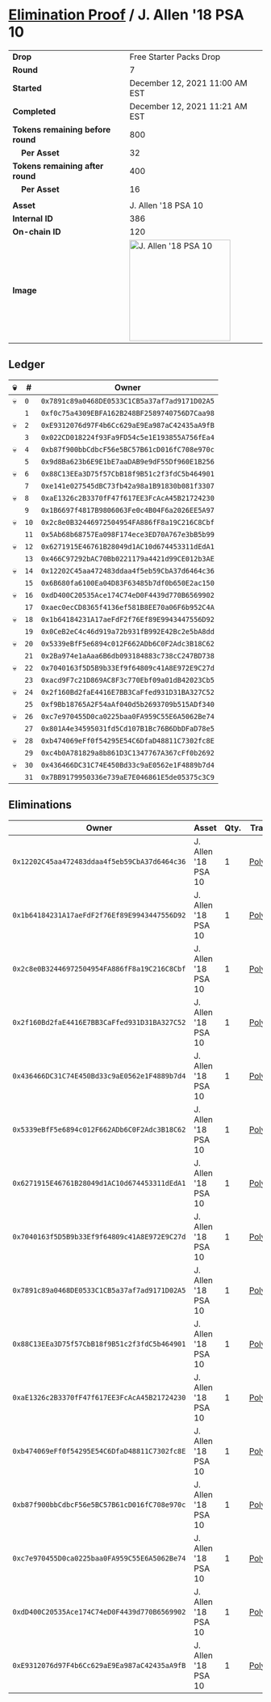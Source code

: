 # [Elimination Proof](./readme.md) / J. Allen &#039;18 PSA 10

|||
|---|---|
| **Drop** | Free Starter Packs Drop |
| **Round** | 7 |
| **Started** | December 12, 2021 11:00 AM EST |
| **Completed** | December 12, 2021 11:21 AM EST |
| **Tokens remaining before round** | 800 |
| **&nbsp;&nbsp;&nbsp;&nbsp;Per Asset** | 32 |
| **Tokens remaining after round** | 400 |
| **&nbsp;&nbsp;&nbsp;&nbsp;Per Asset** | 16 |
| | |
| **Asset** | J. Allen &#039;18 PSA 10 |
| **Internal ID** | 386 |
| **On-chain ID** | 120 |
| **Image** | <img src="https://tcdn.blokpax.com/95048cbb-7e88-470e-9628-126d3c86d36c/7bda494254bffb6b9d68721be50be263bc70e6cbe331c7193c0abe5b8a5d9ec2.jpg" height="200" alt="J. Allen &#039;18 PSA 10" /> |

## Ledger

| 💀 | # | Owner |
| --- | --- | --- |
| 💀 | `0` | `0x7891c89a0468DE0533C1CB5a37af7ad9171D02A5` |
|  | `1` | `0xf0c75a4309EBFA162B248BF2589740756D7Caa98` |
| 💀 | `2` | `0xE9312076d97F4b6Cc629aE9Ea987aC42435aA9fB` |
|  | `3` | `0x022CD018224f93Fa9FD54c5e1E193855A756fEa4` |
| 💀 | `4` | `0xb87f900bbCdbcF56e5BC57B61cD016fC708e970c` |
|  | `5` | `0x9d8Ba623b6E9E1bE7aaDAB9e9dF55Df960E1B256` |
| 💀 | `6` | `0x88C13EEa3D75f57CbB18f9B51c2f3fdC5b464901` |
|  | `7` | `0xe141e027545dBC73fb42a98a1B91830b081f3307` |
| 💀 | `8` | `0xaE1326c2B3370fF47f617EE3FcAcA45B21724230` |
|  | `9` | `0x1B6697f4817B9806063Fe0c4B04F6a2026EE5A97` |
| 💀 | `10` | `0x2c8e0B32446972504954FA886fF8a19C216C8Cbf` |
|  | `11` | `0x5Ab68b68757Ea098F174ece3ED70A767e3bB5b99` |
| 💀 | `12` | `0x6271915E46761B28049d1AC10d674453311dEdA1` |
|  | `13` | `0x466C97292bAC70Bb0221179a4421d99CE012b3AE` |
| 💀 | `14` | `0x12202C45aa472483ddaa4f5eb59CbA37d6464c36` |
|  | `15` | `0x6B680fa6100Ea04D83F63485b7df0b650E2ac150` |
| 💀 | `16` | `0xdD400C20535Ace174C74eD0F4439d770B6569902` |
|  | `17` | `0xaec0ecCD8365f4136ef581B8EE70a06F6b952C4A` |
| 💀 | `18` | `0x1b64184231A17aeFdF2f76Ef89E9943447556D92` |
|  | `19` | `0x0CeB2eC4c46d919a72b931fB992E42Bc2e5bA8dd` |
| 💀 | `20` | `0x5339eBfF5e6894c012F662ADb6C0F2Adc3B18C62` |
|  | `21` | `0x2Ba974e1aAaa6B6db093184883c738cC247BD738` |
| 💀 | `22` | `0x7040163f5D5B9b33Ef9f64809c41A8E972E9C27d` |
|  | `23` | `0xacd9F7c21D869AC8F3c770Ebf09a01dB42023Cb5` |
| 💀 | `24` | `0x2f160Bd2faE4416E7BB3CaFfed931D31BA327C52` |
|  | `25` | `0xf9Bb18765A2F54aAf040d5b2693709b515ADf340` |
| 💀 | `26` | `0xc7e970455D0ca0225baa0FA959C55E6A5062Be74` |
|  | `27` | `0x801A4e34595031fd5Cd107B1Bc76B6DbDFaD78e5` |
| 💀 | `28` | `0xb474069eFf0f54295E54C6DfaD48811C7302fc8E` |
|  | `29` | `0xc4b0A781829a8b861D3C1347767A367cFf0b2692` |
| 💀 | `30` | `0x436466DC31C74E450Bd33c9aE0562e1F4889b7d4` |
|  | `31` | `0x7BB9179950336e739aE7E046861E5de05375c3C9` |


## Eliminations

| Owner | Asset | Qty. | Transaction |
| --- | --- | --- | --- |
| `0x12202C45aa472483ddaa4f5eb59CbA37d6464c36` | J. Allen '18 PSA 10 | 1 | [Polygonscan](https://polygonscan.com/tx/0xc02dfada7dd52029b54616a41d70cf4bfdc6092e682ceea83da6e0ff95f85dfa) |
| `0x1b64184231A17aeFdF2f76Ef89E9943447556D92` | J. Allen '18 PSA 10 | 1 | [Polygonscan](https://polygonscan.com/tx/0x4807c8422f1747e5a065aa6bf1ed2d1058e7615a1c2296c8c022fefd2572e867) |
| `0x2c8e0B32446972504954FA886fF8a19C216C8Cbf` | J. Allen '18 PSA 10 | 1 | [Polygonscan](https://polygonscan.com/tx/0x390cb88390798230878dd3b14f752d5a1c56199b57c5dbaff97695ec8a964f80) |
| `0x2f160Bd2faE4416E7BB3CaFfed931D31BA327C52` | J. Allen '18 PSA 10 | 1 | [Polygonscan](https://polygonscan.com/tx/0xac862cbd393daf4cab082bd6815f861ba7ade1d487bad6fe60a190aa7b0a5181) |
| `0x436466DC31C74E450Bd33c9aE0562e1F4889b7d4` | J. Allen '18 PSA 10 | 1 | [Polygonscan](https://polygonscan.com/tx/0xc3ab10004d2ca66bbe8c87fd8584035a8c798d580aa121ffba9b9d4e9b7fa3c6) |
| `0x5339eBfF5e6894c012F662ADb6C0F2Adc3B18C62` | J. Allen '18 PSA 10 | 1 | [Polygonscan](https://polygonscan.com/tx/0xc6ef87cb75d7ee5b0369a202eecf5c610b8946e5c950436933899768471184b8) |
| `0x6271915E46761B28049d1AC10d674453311dEdA1` | J. Allen '18 PSA 10 | 1 | [Polygonscan](https://polygonscan.com/tx/0xbf7c99691bb821c07b53d52e8133af69c85409d6c1ed302d52f95c9e8285ee01) |
| `0x7040163f5D5B9b33Ef9f64809c41A8E972E9C27d` | J. Allen '18 PSA 10 | 1 | [Polygonscan](https://polygonscan.com/tx/0xd7a8686ec20572c6ec9b00e91f238920b97fc200d8a7ad07f17929559dda7388) |
| `0x7891c89a0468DE0533C1CB5a37af7ad9171D02A5` | J. Allen '18 PSA 10 | 1 | [Polygonscan](https://polygonscan.com/tx/0x59fb5f328807457d137354ca4202c89ae9bb1f07de83a14df8787764e465b831) |
| `0x88C13EEa3D75f57CbB18f9B51c2f3fdC5b464901` | J. Allen '18 PSA 10 | 1 | [Polygonscan](https://polygonscan.com/tx/0xe36144e76bdd0325b5bec6b05bf07c3c789052ac9c390ce3ab7d1782aafecffe) |
| `0xaE1326c2B3370fF47f617EE3FcAcA45B21724230` | J. Allen '18 PSA 10 | 1 | [Polygonscan](https://polygonscan.com/tx/0x83e4a53ccf67bdbf04efa88c9b8d98c0d2a76178adfd333dfe7ef4d15a125f86) |
| `0xb474069eFf0f54295E54C6DfaD48811C7302fc8E` | J. Allen '18 PSA 10 | 1 | [Polygonscan](https://polygonscan.com/tx/0x0b663f1466b506ef096501b4b4da955dbbfe26a663bb0bc89085fb049f163586) |
| `0xb87f900bbCdbcF56e5BC57B61cD016fC708e970c` | J. Allen '18 PSA 10 | 1 | [Polygonscan](https://polygonscan.com/tx/0xe87b91d26e15e1fc12dd96feeaebbc27fe3e155230a3e5595319693cd5bc947b) |
| `0xc7e970455D0ca0225baa0FA959C55E6A5062Be74` | J. Allen '18 PSA 10 | 1 | [Polygonscan](https://polygonscan.com/tx/0xd50990d303cf9cda5c43306f9616fe417541ff7a05d1178157a5bb0ade01ead3) |
| `0xdD400C20535Ace174C74eD0F4439d770B6569902` | J. Allen '18 PSA 10 | 1 | [Polygonscan](https://polygonscan.com/tx/0xd17cdf4d08c20b442dd06f75d63ed66ebec4e6df808859b1368de238d344ff36) |
| `0xE9312076d97F4b6Cc629aE9Ea987aC42435aA9fB` | J. Allen '18 PSA 10 | 1 | [Polygonscan](https://polygonscan.com/tx/0xc38496dcf3a864f5be2f1e9895fd05543e736182986b0d9137614c1a2ad744d5) |
